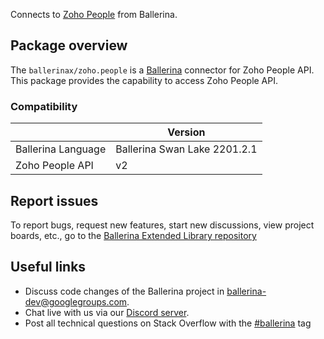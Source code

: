 Connects to [Zoho People](https://www.zoho.com/people/overview.html) from Ballerina.

## Package overview
The `ballerinax/zoho.people` is a [Ballerina](https://ballerina.io/) connector for Zoho People API. This package provides the capability to access Zoho People API.

### Compatibility
|                       | Version                       |
|-----------------------|-------------------------------|
| Ballerina Language    | Ballerina Swan Lake 2201.2.1  | 
| Zoho People API       | v2                            |

## Report issues
To report bugs, request new features, start new discussions, view project boards, etc., go to the [Ballerina Extended Library repository](https://github.com/ballerina-platform/ballerina-extended-library)

## Useful links
- Discuss code changes of the Ballerina project in [ballerina-dev@googlegroups.com](mailto:ballerina-dev@googlegroups.com).
- Chat live with us via our [Discord server](https://discord.gg/ballerinalang).
- Post all technical questions on Stack Overflow with the [#ballerina](https://stackoverflow.com/questions/tagged/ballerina) tag
